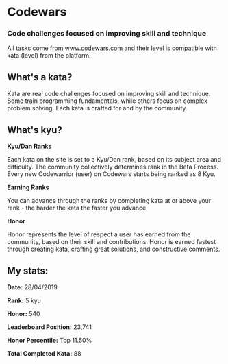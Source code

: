 # Codewars
### Code challenges focused on improving skill and technique

All tasks come from www.codewars.com and their level is compatible with kata (level) from the platform.

## What's a kata?

Kata are real code challenges focused on improving skill and technique. Some train programming fundamentals, while others focus on complex problem solving. Each kata is crafted for and by the community.

## What's kyu?

**Kyu/Dan Ranks**

Each kata on the site is set to a Kyu/Dan rank, based on its subject area and difficulty. The community collectively determines rank in the Beta Process. Every new Codewarrior (user) on Codewars starts being ranked as 8 Kyu.

**Earning Ranks**

You can advance through the ranks by completing kata at or above your rank - the harder the kata the faster you advance.

**Honor**

Honor represents the level of respect a user has earned from the community, based on their skill and contributions. Honor is earned fastest through creating kata, crafting great solutions, and constructive comments.


## My stats:

**Date:**                  28/04/2019

**Rank:**                  5 kyu 

**Honor:**                 540

**Leaderboard Position:**  23,741

**Honor Percentile:**      Top 11.50%

**Total Completed Kata:**  88

